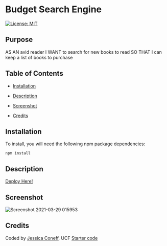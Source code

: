 # Budget Search Engine
[![License: MIT](https://img.shields.io/badge/License-ISC-yellow.svg)](https://opensource.org/licenses/ISC)

## Purpose
AS AN avid reader
I WANT to search for new books to read
SO THAT I can keep a list of books to purchase

## Table of Contents
* [Installation](#Installation)
* [Description](#Description)

* [Screenshot](#Screenshot)
* [Credits](#Credits)

## Installation
To install, you will need the following npm package dependencies: 
```
npm install
```

## Description

[Deploy Here!](https://aqueous-bayou-37108.herokuapp.com/)



## Screenshot
![Screenshot 2021-03-29 015953](https://user-images.githubusercontent.com/65797801/112938725-257a6700-90f8-11eb-8832-af41d663b1b1.png)


## Credits
Coded by [Jessica Coneff](https://github.com/jconeff),
UCF
[Starter code](https://github.com/coding-boot-camp/solid-broccoli)
